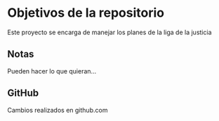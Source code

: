 # Objetivos de la repositorio

Este proyecto se encarga de manejar los planes de la liga de la justicia


## Notas
Pueden hacer lo que quieran...
## GitHub
Cambios realizados en github.com
